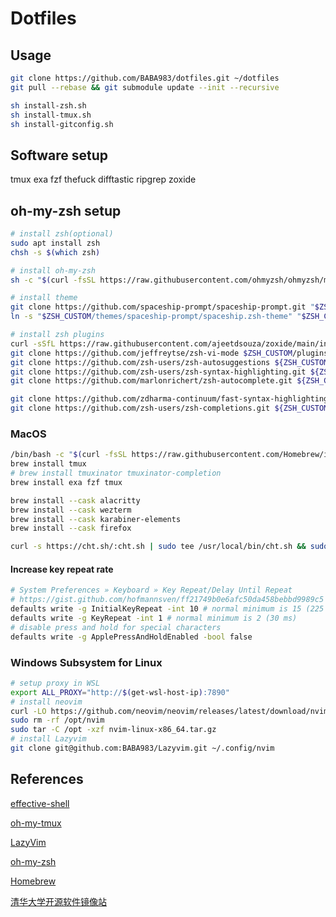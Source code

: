 # Dotfiles

## Usage

```bash
git clone https://github.com/BABA983/dotfiles.git ~/dotfiles
git pull --rebase && git submodule update --init --recursive

sh install-zsh.sh
sh install-tmux.sh
sh install-gitconfig.sh
```

## Software setup

tmux
exa
fzf
thefuck
difftastic
ripgrep
zoxide

## oh-my-zsh setup
```bash
# install zsh(optional)
sudo apt install zsh
chsh -s $(which zsh)

# install oh-my-zsh
sh -c "$(curl -fsSL https://raw.githubusercontent.com/ohmyzsh/ohmyzsh/master/tools/install.sh)"

# install theme
git clone https://github.com/spaceship-prompt/spaceship-prompt.git "$ZSH_CUSTOM/themes/spaceship-prompt" --depth=1
ln -s "$ZSH_CUSTOM/themes/spaceship-prompt/spaceship.zsh-theme" "$ZSH_CUSTOM/themes/spaceship.zsh-theme"

# install zsh plugins
curl -sSfL https://raw.githubusercontent.com/ajeetdsouza/zoxide/main/install.sh | sh
git clone https://github.com/jeffreytse/zsh-vi-mode $ZSH_CUSTOM/plugins/zsh-vi-mode --depth=1
git clone https://github.com/zsh-users/zsh-autosuggestions ${ZSH_CUSTOM:-~/.oh-my-zsh/custom}/plugins/zsh-autosuggestions --depth=1
git clone https://github.com/zsh-users/zsh-syntax-highlighting.git ${ZSH_CUSTOM:-~/.oh-my-zsh/custom}/plugins/zsh-syntax-highlighting --depth=1
git clone https://github.com/marlonrichert/zsh-autocomplete.git ${ZSH_CUSTOM:-${ZSH:-~/.oh-my-zsh}/custom}/plugins/zsh-autocomplete --depth=1

git clone https://github.com/zdharma-continuum/fast-syntax-highlighting.git ${ZSH_CUSTOM:-$HOME/.oh-my-zsh/custom}/plugins/fast-syntax-highlighting --depth=1
git clone https://github.com/zsh-users/zsh-completions.git ${ZSH_CUSTOM:-${ZSH:-~/.oh-my-zsh}/custom}/plugins/zsh-completions --depth=1
```

### MacOS

```bash
/bin/bash -c "$(curl -fsSL https://raw.githubusercontent.com/Homebrew/install/HEAD/install.sh)"
brew install tmux
# brew install tmuxinator tmuxinator-completion
brew install exa fzf tmux

brew install --cask alacritty
brew install --cask wezterm
brew install --cask karabiner-elements
brew install --cask firefox

curl -s https://cht.sh/:cht.sh | sudo tee /usr/local/bin/cht.sh && sudo chmod +x /usr/local/bin/cht.sh
```

#### Increase key repeat rate
```bash
# System Preferences » Keyboard » Key Repeat/Delay Until Repeat
# https://gist.github.com/hofmannsven/ff21749b0e6afc50da458bebbd9989c5
defaults write -g InitialKeyRepeat -int 10 # normal minimum is 15 (225 ms)
defaults write -g KeyRepeat -int 1 # normal minimum is 2 (30 ms)
# disable press and hold for special characters
defaults write -g ApplePressAndHoldEnabled -bool false
```

### Windows Subsystem for Linux 

```bash
# setup proxy in WSL
export ALL_PROXY="http://$(get-wsl-host-ip):7890"
# install neovim
curl -LO https://github.com/neovim/neovim/releases/latest/download/nvim-linux-x86_64.tar.gz
sudo rm -rf /opt/nvim
sudo tar -C /opt -xzf nvim-linux-x86_64.tar.gz
# install Lazyvim
git clone git@github.com:BABA983/Lazyvim.git ~/.config/nvim
```

## References

[effective-shell](https://effective-shell.com/)

[oh-my-tmux](https://github.com/gpakosz/.tmux)

[LazyVim](https://github.com/LazyVim/LazyVim)

[oh-my-zsh](https://github.com/ohmyzsh/ohmyzsh)

[Homebrew](https://brew.sh/)

[清华大学开源软件镜像站](https://mirrors.tuna.tsinghua.edu.cn/)
